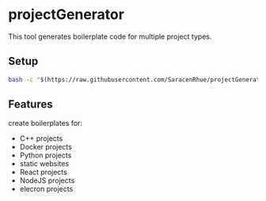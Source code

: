 # projectGenerator

This tool generates boilerplate code for multiple project types.

## Setup

```bash
bash -c "$(https://raw.githubusercontent.com/SaracenRhue/projectGenerator/main/setup.sh)"
```

## Features

create boilerplates for:

* C++ projects
* Docker projects
* Python projects
* static websites
* React projects
* NodeJS projects
* elecron projects
